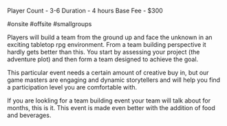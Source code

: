 Player Count - 3-6
Duration - 4 hours
Base Fee - $300

#onsite #offsite #smallgroups


Players will build a team from the ground up and face the unknown in an exciting tabletop rpg environment. From a team building perspective it hardly gets better than this. You start by assessing your project (the adventure plot) and then form a team designed to achieve the goal. 

This particular event needs a certain amount of creative buy in, but our game masters are engaging and dynamic storytellers and will help you find a participation level you are comfortable with.

If you are lookling for a team building event your team will talk about for months, this is it. This event is made even better with the addition of food and beverages. 
